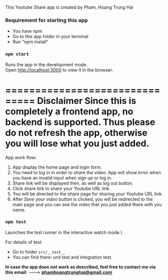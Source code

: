 This Youtube Share app is created by Pham, Hoang Trung Hai

### Requirement for starting this app

- You have npm
- Go to this app folder in your terminal
- Run "npm install"

### `npm start`

Runs the app in the development mode.\
Open [http://localhost:3000](http://localhost:3000) to view it in the browser.

===============================
**Disclaimer**
Since this is completely a frontend app, no backend is
supported.
Thus please **do not** refresh the app, otherwise you will lose
what you just added.
===============================

App work flow:

1. App display the home page and login form.
2. You need to log in in order to share the video. App will show error when you have an invalid input when sign up or log in.
3. Share link will be displayed then, as well as log out button.
4. Click share link to share your Youtube URL link.
5. You will be directed to the share page for sharing your Youtube URL link.
6. After _Save your video_ button is clicked, you will be redirected to the main page and you can see the video that you just added there with you name.

### `npm test`

Launches the test runner in the interactive watch mode.\

For details of test:

- Go to folder `src/__test__`
- You can find there: unit test and integration test.

**In case the app does not work as described, feel free to contact me via this email:**
---> **phamhoangtrunghai@gmail.com**
